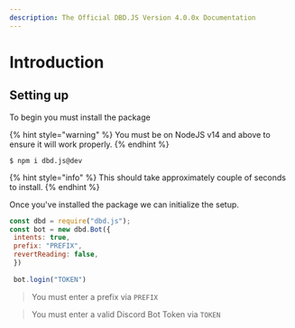 ```yaml
---
description: The Official DBD.JS Version 4.0.0x Documentation
---
```


# Introduction

## Setting up 

To begin you must install the package

{% hint style="warning" %}
You must be on NodeJS v14 and above to ensure it will work properly.
{% endhint %}

```
$ npm i dbd.js@dev
```

{% hint style="info" %}
 This should take approximately couple of seconds to install.
{% endhint %}

Once you've installed the package we can initialize the setup.

```javascript
const dbd = require("dbd.js");
const bot = new dbd.Bot({
 intents: true,
 prefix: "PREFIX", 
 revertReading: false, 
 })
 
 bot.login("TOKEN")
```

> You must enter a prefix via `PREFIX`

> You must enter a valid Discord Bot Token via `TOKEN`



